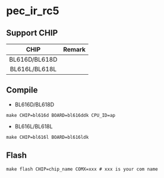 # pec_ir_rc5


## Support CHIP

|      CHIP        | Remark |
|:----------------:|:------:|
|BL616D/BL618D     |        |
|BL616L/BL618L     |        |

## Compile

- BL616D/BL618D

```
make CHIP=bl616d BOARD=bl616ddk CPU_ID=ap
```

- BL616L/BL618L

```
make CHIP=bl616l BOARD=bl616ldk
```

## Flash

```
make flash CHIP=chip_name COMX=xxx # xxx is your com name
```